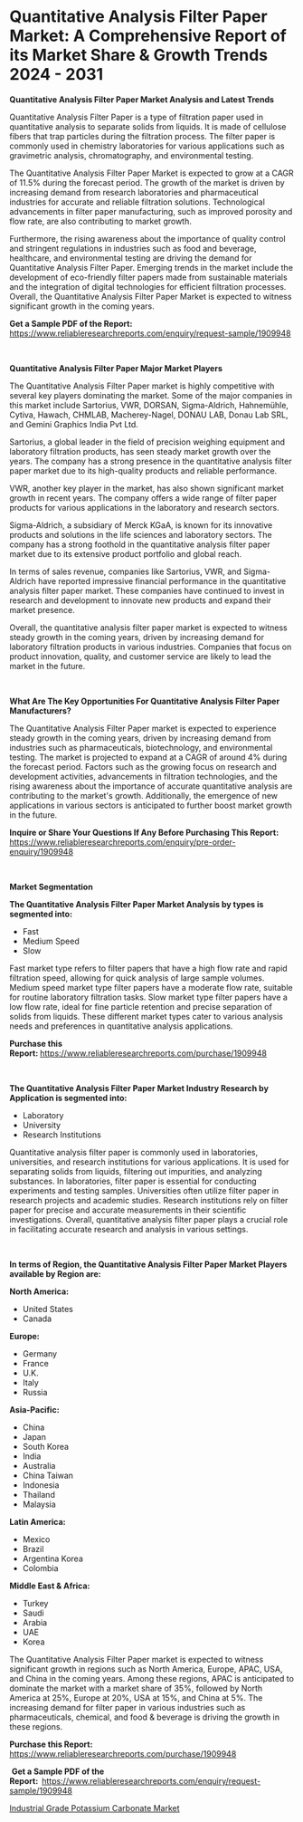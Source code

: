 <p><h1>Quantitative Analysis Filter Paper Market: A Comprehensive Report of its Market Share & Growth Trends 2024 - 2031</h1></p><p><strong>Quantitative Analysis Filter Paper Market Analysis and Latest Trends</strong></p>
<p><p>Quantitative Analysis Filter Paper is a type of filtration paper used in quantitative analysis to separate solids from liquids. It is made of cellulose fibers that trap particles during the filtration process. The filter paper is commonly used in chemistry laboratories for various applications such as gravimetric analysis, chromatography, and environmental testing.</p><p>The Quantitative Analysis Filter Paper Market is expected to grow at a CAGR of 11.5% during the forecast period. The growth of the market is driven by increasing demand from research laboratories and pharmaceutical industries for accurate and reliable filtration solutions. Technological advancements in filter paper manufacturing, such as improved porosity and flow rate, are also contributing to market growth.</p><p>Furthermore, the rising awareness about the importance of quality control and stringent regulations in industries such as food and beverage, healthcare, and environmental testing are driving the demand for Quantitative Analysis Filter Paper. Emerging trends in the market include the development of eco-friendly filter papers made from sustainable materials and the integration of digital technologies for efficient filtration processes. Overall, the Quantitative Analysis Filter Paper Market is expected to witness significant growth in the coming years.</p></p>
<p><strong>Get a Sample PDF of the Report:&nbsp;</strong> <a href="https://www.reliableresearchreports.com/enquiry/request-sample/1909948">https://www.reliableresearchreports.com/enquiry/request-sample/1909948</a></p>
<p>&nbsp;</p>
<p><strong>Quantitative Analysis Filter Paper Major Market Players</strong></p>
<p><p>The Quantitative Analysis Filter Paper market is highly competitive with several key players dominating the market. Some of the major companies in this market include Sartorius, VWR, DORSAN, Sigma-Aldrich, Hahnemühle, Cytiva, Hawach, CHMLAB, Macherey-Nagel, DONAU LAB, Donau Lab SRL, and Gemini Graphics India Pvt Ltd.</p><p>Sartorius, a global leader in the field of precision weighing equipment and laboratory filtration products, has seen steady market growth over the years. The company has a strong presence in the quantitative analysis filter paper market due to its high-quality products and reliable performance.</p><p>VWR, another key player in the market, has also shown significant market growth in recent years. The company offers a wide range of filter paper products for various applications in the laboratory and research sectors.</p><p>Sigma-Aldrich, a subsidiary of Merck KGaA, is known for its innovative products and solutions in the life sciences and laboratory sectors. The company has a strong foothold in the quantitative analysis filter paper market due to its extensive product portfolio and global reach.</p><p>In terms of sales revenue, companies like Sartorius, VWR, and Sigma-Aldrich have reported impressive financial performance in the quantitative analysis filter paper market. These companies have continued to invest in research and development to innovate new products and expand their market presence.</p><p>Overall, the quantitative analysis filter paper market is expected to witness steady growth in the coming years, driven by increasing demand for laboratory filtration products in various industries. Companies that focus on product innovation, quality, and customer service are likely to lead the market in the future.</p></p>
<p>&nbsp;</p>
<p><strong>What Are The Key Opportunities For Quantitative Analysis Filter Paper Manufacturers?</strong></p>
<p><p>The Quantitative Analysis Filter Paper market is expected to experience steady growth in the coming years, driven by increasing demand from industries such as pharmaceuticals, biotechnology, and environmental testing. The market is projected to expand at a CAGR of around 4% during the forecast period. Factors such as the growing focus on research and development activities, advancements in filtration technologies, and the rising awareness about the importance of accurate quantitative analysis are contributing to the market's growth. Additionally, the emergence of new applications in various sectors is anticipated to further boost market growth in the future.</p></p>
<p><strong>Inquire or Share Your Questions If Any Before Purchasing This Report:</strong> <a href="https://www.reliableresearchreports.com/enquiry/pre-order-enquiry/1909948">https://www.reliableresearchreports.com/enquiry/pre-order-enquiry/1909948</a></p>
<p>&nbsp;</p>
<p><strong>Market Segmentation</strong></p>
<p><strong>The Quantitative Analysis Filter Paper Market Analysis by types is segmented into:</strong></p>
<p><ul><li>Fast</li><li>Medium Speed</li><li>Slow</li></ul></p>
<p><p>Fast market type refers to filter papers that have a high flow rate and rapid filtration speed, allowing for quick analysis of large sample volumes. Medium speed market type filter papers have a moderate flow rate, suitable for routine laboratory filtration tasks. Slow market type filter papers have a low flow rate, ideal for fine particle retention and precise separation of solids from liquids. These different market types cater to various analysis needs and preferences in quantitative analysis applications.</p></p>
<p><strong>Purchase this Report:&nbsp;</strong><a href="https://www.reliableresearchreports.com/purchase/1909948">https://www.reliableresearchreports.com/purchase/1909948</a></p>
<p>&nbsp;</p>
<p><strong>The Quantitative Analysis Filter Paper Market Industry Research by Application is segmented into:</strong></p>
<p><ul><li>Laboratory</li><li>University</li><li>Research Institutions</li></ul></p>
<p><p>Quantitative analysis filter paper is commonly used in laboratories, universities, and research institutions for various applications. It is used for separating solids from liquids, filtering out impurities, and analyzing substances. In laboratories, filter paper is essential for conducting experiments and testing samples. Universities often utilize filter paper in research projects and academic studies. Research institutions rely on filter paper for precise and accurate measurements in their scientific investigations. Overall, quantitative analysis filter paper plays a crucial role in facilitating accurate research and analysis in various settings.</p></p>
<p>&nbsp;</p>
<p><strong>In terms of Region, the Quantitative Analysis Filter Paper Market Players available by Region are:</strong></p>
<p>
    <p> <strong> North America: </strong>
        <ul>
            <li>United States</li>
            <li>Canada</li>
        </ul>
        </p> 
    <p> <strong> Europe: </strong>
        <ul>
            <li>Germany</li>
            <li>France</li>
            <li>U.K.</li>
            <li>Italy</li>
            <li>Russia</li>
        </ul>
        </p> 
    <p> <strong> Asia-Pacific: </strong>
        <ul>
            <li>China</li>
            <li>Japan</li>
            <li>South Korea</li>
            <li>India</li>
            <li>Australia</li>
            <li>China Taiwan</li>
            <li>Indonesia</li>
            <li>Thailand</li>
            <li>Malaysia</li>
        </ul>
        </p> 
    <p> <strong> Latin America: </strong>
        <ul>
            <li>Mexico</li>
            <li>Brazil</li>
            <li>Argentina Korea</li>
            <li>Colombia</li>
        </ul>
        </p> 
    <p> <strong> Middle East & Africa: </strong>
        <ul>
            <li>Turkey</li>
            <li>Saudi</li>
            <li>Arabia</li>
            <li>UAE</li>
            <li>Korea</li>
        </ul>
    </p>
    </p>
<p><p>The Quantitative Analysis Filter Paper market is expected to witness significant growth in regions such as North America, Europe, APAC, USA, and China in the coming years. Among these regions, APAC is anticipated to dominate the market with a market share of 35%, followed by North America at 25%, Europe at 20%, USA at 15%, and China at 5%. The increasing demand for filter paper in various industries such as pharmaceuticals, chemical, and food & beverage is driving the growth in these regions.</p></p>
<p><strong>Purchase this Report: </strong><a href="https://www.reliableresearchreports.com/purchase/1909948">https://www.reliableresearchreports.com/purchase/1909948</a></p>
<p>&nbsp;<strong>Get a Sample PDF of the Report:&nbsp;&nbsp;</strong><a href="https://www.reliableresearchreports.com/enquiry/request-sample/1909948">https://www.reliableresearchreports.com/enquiry/request-sample/1909948</a></p>
<p><strong></strong></p>
<p><p><a href="https://invited-way-688.notion.site/Industrial-Grade-Potassium-Carbonate-Market-Research-Report-Forecasted-for-Period-from-2024-2031--9588256dfbc14a9e831f3daef74bb9d0">Industrial Grade Potassium Carbonate Market</a></p></p>